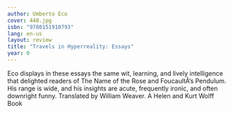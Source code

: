 ```yaml
---
author: Umberto Eco
cover: 448.jpg
isbn: "9780151910793"
lang: en-us
layout: review
title: "Travels in Hyperreality: Essays"
year: 0
---
```


Eco displays in these essays the same wit, learning, and lively intelligence that delighted readers of The Name of the Rose and FoucaultÂ’s Pendulum. His range is wide, and his insights are acute, frequently ironic, and often downright funny. Translated by William Weaver. A Helen and Kurt Wolff Book
